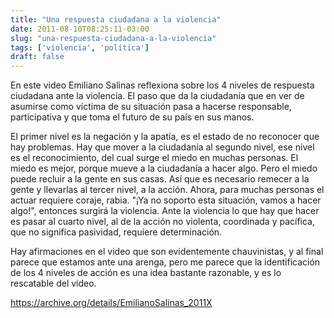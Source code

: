 ```yaml
---
title: "Una respuesta ciudadana a la violencia"
date: 2011-08-10T08:25:11-03:00
slug: "una-respuesta-ciudadana-a-la-violencia"
tags: ['violencia', 'política']
draft: false
---
```


En este video Emiliano Salinas reflexiona sobre los 4 niveles de
respuesta ciudadana ante la violencia. El paso que da la ciudadanía que
en ver de asumirse como víctima de su situación pasa a hacerse
responsable, participativa y que toma el futuro de su país en sus manos.

El primer nivel es la negación y la apatía, es el estado de no reconocer
que hay problemas. Hay que mover a la ciudadanía al segundo nivel, ese
nivel es el reconocimiento, del cual surge el miedo en muchas personas.
El miedo es mejor, porque mueve a la ciudadanía a hacer algo. Pero el
miedo puede recluir a la gente en sus casas. Así que es necesario
remecer a la gente y llevarlas al tercer nivel, a la acción. Ahora, para
muchas personas el actuar requiere coraje, rabia. "¡Ya no soporto esta
situación, vamos a hacer algo!", entonces surgirá la violencia. Ante la
violencia lo que hay que hacer es pasar al cuarto nivel, al de la acción
no violenta, coordinada y pacífica, que no significa pasividad, requiere
determinación.

Hay afirmaciones en el video que son evidentemente chauvinistas, y al
final parece que estamos ante una arenga, pero me parece que la
identificación de los 4 niveles de acción es una idea bastante
razonable, y es lo rescatable del video.

https://archive.org/details/EmilianoSalinas_2011X

